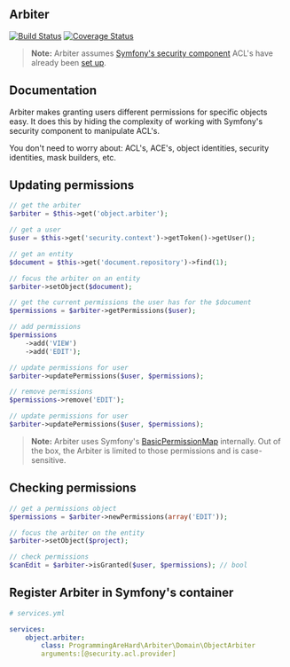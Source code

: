 ## Arbiter

[![Build Status](https://travis-ci.org/dadamssg/arbiter.svg?branch=master)](https://travis-ci.org/dadamssg/Arbiter)
[![Coverage Status](https://coveralls.io/repos/dadamssg/arbiter/badge.png?branch=master)](https://coveralls.io/r/dadamssg/arbiter?branch=master)

> **Note:** Arbiter assumes [Symfony's security component](https://packagist.org/packages/symfony/security) ACL's have already been [set up](http://symfony.com/doc/current/cookbook/security/acl.html).

## Documentation

Arbiter makes granting users different permissions for specific objects easy. It does this by hiding the complexity of working with Symfony's security component to manipulate ACL's.

You don't need to worry about: ACL's, ACE's, object identities, security identities, mask builders, etc.

## Updating permissions

```php
// get the arbiter
$arbiter = $this->get('object.arbiter');

// get a user
$user = $this->get('security.context')->getToken()->getUser();

// get an entity
$document = $this->get('document.repository')->find(1);

// focus the arbiter on an entity
$arbiter->setObject($document);

// get the current permissions the user has for the $document
$permissions = $arbiter->getPermissions($user);

// add permissions
$permissions
    ->add('VIEW')
    ->add('EDIT');

// update permissions for user
$arbiter->updatePermissions($user, $permissions);

// remove permissions
$permissions->remove('EDIT');

// update permissions for user
$arbiter->updatePermissions($user, $permissions);
```

> **Note:** Arbiter uses Symfony's [BasicPermissionMap](https://github.com/symfony/Security/blob/master/Acl/Permission/BasicPermissionMap.php) internally. Out of the box, the Arbiter is limited to those permissions and is case-sensitive.

## Checking permissions

```php
// get a permissions object
$permissions = $arbiter->newPermissions(array('EDIT'));

// focus the arbiter on the entity
$arbiter->setObject($project);

// check permissions
$canEdit = $arbiter->isGranted($user, $permissions); // bool
```

## Register Arbiter in Symfony's container

```yml
# services.yml

services:
    object.arbiter:
        class: ProgrammingAreHard\Arbiter\Domain\ObjectArbiter
        arguments:[@security.acl.provider]
```